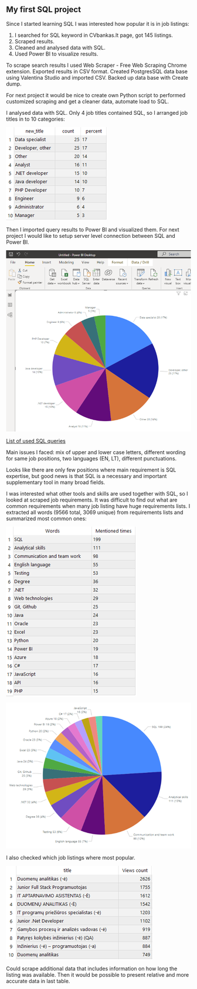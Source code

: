 ## My first SQL project

Since I started learning SQL I was interested how popular it is in job listings:

1.	I searched for SQL keyword in CVbankas.lt page, got 145 listings.
2.	Scraped results.
3.	Cleaned and analysed data with SQL.
4.	Used Power BI to visualize results.

To scrape search results I used Web Scraper - Free Web Scraping Chrome extension. Exported results in CSV format. Created PostgresSQL data base using Valentina Studio and imported CSV. Backed up data base with Create dump.

For next project it would be nice to create own Python script to performed customized scraping and get a cleaner data, automate load to SQL.

I analysed data with SQL. Only 4 job titles contained SQL, so I arranged job titles in to 10 categories:

![](Images/10titles.png)

Then I imported query results to Power BI and visualized them. For next project I would like to setup server level connection between SQL and Power BI.

![](Images/10chart.png)



[List of used SQL queries]

[List of used SQL queries]: <https://github.com/Geduifx/My-first-SQL-project/blob/main/Queries.sql>

Main issues I faced: mix of upper and lower case letters, different wording for same job positions, two languages (EN, LT), different punctuations.

Looks like there are only few positions where main requirement is SQL expertise, but good news is that SQL is a necessary and important supplementary tool in many broad fields.

I was interested what other tools and skills are used together with SQL, so I looked at scraped job requirements. It was difficult to find out what are common requirements when many job listing have huge requirements lists. I extracted all words (9566 total, 3069 unique) from requirements lists and summarized most common ones:

![](Images/skills_table.png)

![](Images/skills_chart.png)



I also checked which job listings where most popular.

![](Images/popular.png)

Could scrape additional data that includes information on how long the listing was available. Then it would be possible to present relative and more accurate data in last table.

